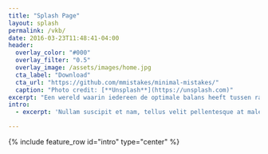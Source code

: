 ```yaml
---
title: "Splash Page"
layout: splash
permalink: /vkb/
date: 2016-03-23T11:48:41-04:00
header:
  overlay_color: "#000"
  overlay_filter: "0.5"
  overlay_image: /assets/images/home.jpg
  cta_label: "Download"
  cta_url: "https://github.com/mmistakes/minimal-mistakes/"
  caption: "Photo credit: [**Unsplash**](https://unsplash.com)"
excerpt: "Een wereld waarin iedereen de optimale balans heeft tussen ratio en hart"
intro: 
  - excerpt: 'Nullam suscipit et nam, tellus velit pellentesque at malesuada, enim eaque. Quis nulla, netus tempor in diam gravida tincidunt, *proin faucibus* voluptate felis id sollicitudin. Centered with `type="center"`'

---
```


{% include feature_row id="intro" type="center" %}

